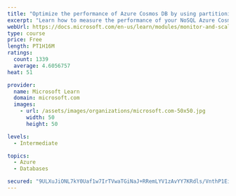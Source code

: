 ```yaml
---
title: "Optimize the performance of Azure Cosmos DB by using partitioning and indexing strategies"
excerpt: "Learn how to measure the performance of your NoSQL Azure Cosmos DB database, by monitoring, partitioning, and indexing"
webUrl: https://docs.microsoft.com/en-us/learn/modules/monitor-and-scale-cosmos-db/
type: course
price: Free
length: PT1H16M
ratings:
  count: 1339
  average: 4.6056757
heat: 51

provider:
  name: Microsoft Learn
  domain: microsoft.com
  images:
    - url: /assets/images/organizations/microsoft.com-50x50.jpg
      width: 50
      height: 50

levels:
  - Intermediate

topics:
  - Azure
  - Databases

secured: "9ULXuJiONL7kY0Uaf1w7IrTVwaTGiNaJ+RRemLYV1zAvYY7KRdls/VnthP1EieDNGIH6wKqcZJ2ddd/QmJFC5nN023FXTlCeDn3LQMPJmA2VJZZXifC1kE93qj1KDRXzQeSqzQGEvko7PhRms3zqhZnCpTA11SCSlH0bQg395zsUsKOl+SB355sldrFY1fMjQEFvRz19pSFLiUBbxQxK8ZY6QJqjAazqbmg9jnnCSaLawVO301AJUAQBGZw16jv4ZVcPVbpC0HXbw4o9ehvp+a7uEUH9j8i//yxr+Z2YWOLwZvKILIhHRyM7B+fxSSmikeiHxLugRN407v21UtWcL7QTZ8liWHR4nrckWUiCQpKUO+QhpgNJNgRTSH213M6uYCuPwHk9IADGPXP84sRHEItTPAStwZqhGXyGw9AJPjE=;fRmQ9ae7+UFKEduRuxQVpA=="
---
```


